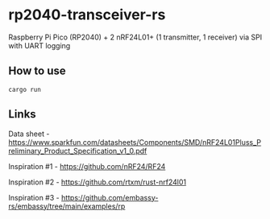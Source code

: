 # rp2040-transceiver-rs

Raspberry Pi Pico (RP2040) + 2 nRF24L01+ (1 transmitter, 1 receiver) via SPI with UART logging

## How to use

```shell
cargo run
```

## Links

Data sheet - https://www.sparkfun.com/datasheets/Components/SMD/nRF24L01Pluss_Preliminary_Product_Specification_v1_0.pdf

Inspiration #1 - https://github.com/nRF24/RF24

Inspiration #2 - https://github.com/rtxm/rust-nrf24l01

Inspiration #3 - https://github.com/embassy-rs/embassy/tree/main/examples/rp

